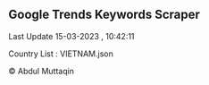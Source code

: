 

## Google Trends Keywords Scraper 
 
Last Update 15-03-2023 , 10:42:11

Country List :
VIETNAM.json



© Abdul Muttaqin 
